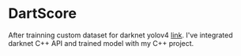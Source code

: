 # DartScore

After trainning custom dataset for darknet yolov4 [link](https://github.com/RRRChangeche/CV_CVMarathon). I've integrated darknet C++ API and trained model with my C++ project.

